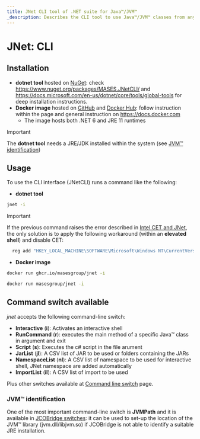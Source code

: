```yaml
---
title: JNet CLI tool of .NET suite for Java™/JVM™
_description: Describes the CLI tool to use Java™/JVM™ classes from any command-line shell
---
```


# JNet: CLI

## Installation

- **dotnet tool** hosted on [NuGet](https://www.nuget.org/packages/MASES.JNetCLI): check https://www.nuget.org/packages/MASES.JNetCLI/ and https://docs.microsoft.com/en-us/dotnet/core/tools/global-tools for deep installation instructions.
- **Docker image** hosted on [GitHub](https://github.com/masesgroup/JNet/pkgs/container/jnet) and [Docker Hub](https://hub.docker.com/repository/docker/masesgroup/jnet/general): follow instruction within the page and general instruction on https://docs.docker.com
  * The image hosts both .NET 6 and JRE 11 runtimes

> [!IMPORTANT]
> The **dotnet tool** needs a JRE/JDK installed within the system (see [JVM™ identification](#jvm-identification))

## Usage

To use the CLI interface (JNetCLI) runs a command like the following:

- **dotnet tool**

```sh
jnet -i
```

> [!IMPORTANT]
> If the previous command raises the error described in [Intel CET and JNet](usage.md#intel-cet-and-jnet), the only solution is to apply the following workaround (within an **elevated shell**) and disable CET:
> ```sh
> 	reg add "HKEY_LOCAL_MACHINE\SOFTWARE\Microsoft\Windows NT\CurrentVersion\Image File Execution Options\jnet.exe" /v MitigationOptions /t REG_BINARY /d "0000000000000000000000000000002000" /f
> ```

- **Docker image**

```sh
docker run ghcr.io/masesgroup/jnet -i
```

```sh
docker run masesgroup/jnet -i
```

## Command switch available

_jnet_ accepts the following command-line switch:

* **Interactive** (**i**): Activates an interactive shell
* **RunCommand** (**r**): executes the main method of a specific Java™ class in argument and exit
* **Script** (**s**): Executes the c# script in the file arument
* **JarList** (**jl**): A CSV list of JAR to be used or folders containing the JARs
* **NamespaceList** (**nl**): A CSV list of namespace to be used for interactive shell, JNet namespace are added automatically
* **ImportList** (**il**): A CSV list of import to be used

Plus other switches available at [Command line switch](commandlineswitch.md) page.

### JVM™ identification

One of the most important command-line switch is **JVMPath** and it is available in [JCOBridge switches](https://www.jcobridge.com/net-examples/command-line-options/): it can be used to set-up the location of the JVM™ library (jvm.dll/libjvm.so) if JCOBridge is not able to identify a suitable JRE installation.
